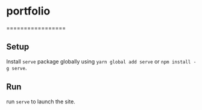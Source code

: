 # portfolio
=================

Setup
---
Install `serve` package globally using `yarn global add serve` or `npm install -g serve`.


Run
---
run `serve` to launch the site.
